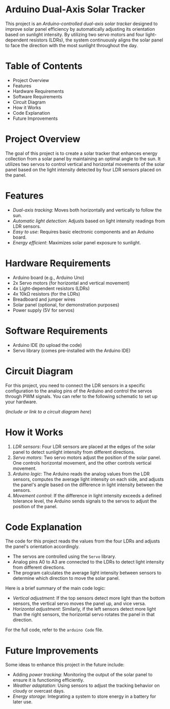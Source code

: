 # Arduino Dual-Axis Solar Tracker

This project is an *Arduino-controlled dual-axis solar tracker* designed to improve solar panel efficiency by automatically adjusting its orientation based on sunlight intensity. By utilizing two servo motors and four light-dependent resistors (LDRs), the system continuously aligns the solar panel to face the direction with the most sunlight throughout the day.

# Table of Contents

- Project Overview
- Features
- Hardware Requirements
- Software Requirements
- Circuit Diagram
- How it Works
- Code Explanation
- Future Improvements

# Project Overview

The goal of this project is to create a solar tracker that enhances energy collection from a solar panel by maintaining an optimal angle to the sun. It utilizes two servos to control vertical and horizontal movements of the solar panel based on the light intensity detected by four LDR sensors placed on the panel.

# Features

- *Dual-axis tracking*: Moves both horizontally and vertically to follow the sun.
- *Automatic light detection*: Adjusts based on light intensity readings from LDR sensors.
- *Easy to use*: Requires basic electronic components and an Arduino board.
- *Energy efficient*: Maximizes solar panel exposure to sunlight.

# Hardware Requirements

- Arduino board (e.g., Arduino Uno)
- 2x Servo motors (for horizontal and vertical movement)
- 4x Light-dependent resistors (LDRs)
- 4x 10kΩ resistors (for the LDRs)
- Breadboard and jumper wires
- Solar panel (optional, for demonstration purposes)
- Power supply (5V for servos)

# Software Requirements

- Arduino IDE (to upload the code)
- Servo library (comes pre-installed with the Arduino IDE)

# Circuit Diagram

For this project, you need to connect the LDR sensors in a specific configuration to the analog pins of the Arduino and control the servos through PWM signals. You can refer to the following schematic to set up your hardware.

(*Include or link to a circuit diagram here*)

# How it Works

1. *LDR sensors*: Four LDR sensors are placed at the edges of the solar panel to detect sunlight intensity from different directions.
2. *Servo motors*: Two servo motors adjust the position of the solar panel. One controls horizontal movement, and the other controls vertical movement.
3. *Arduino logic*: The Arduino reads the analog values from the LDR sensors, computes the average light intensity on each side, and adjusts the panel's angle based on the difference in light intensity between the sensors.
4. *Movement control*: If the difference in light intensity exceeds a defined tolerance level, the Arduino sends signals to the servos to adjust the position of the panel.

# Code Explanation

The code for this project reads the values from the four LDRs and adjusts the panel's orientation accordingly.

- The servos are controlled using the `Servo` library.
- Analog pins A0 to A3 are connected to the LDRs to detect light intensity from different directions.
- The program calculates the average light intensity between sensors to determine which direction to move the solar panel.

Here is a brief summary of the main code logic:
- *Vertical adjustment*: If the top sensors detect more light than the bottom sensors, the vertical servo moves the panel up, and vice versa.
- *Horizontal adjustment*: Similarly, if the left sensors detect more light than the right sensors, the horizontal servo rotates the panel in that direction.

For the full code, refer to the `arduino Code` file.

# Future Improvements

Some ideas to enhance this project in the future include:
- Adding *power tracking*: Monitoring the output of the solar panel to ensure it is functioning efficiently.
- *Weather adaptation*: Using sensors to adjust the tracking behavior on cloudy or overcast days.
- *Energy storage*: Integrating a system to store energy in a battery for later use.
